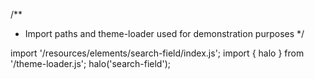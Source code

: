 <!--
type: template
name: search-field
-->
/**
 * Import paths and theme-loader used for demonstration purposes
 */

import '/resources/elements/search-field/index.js';
import { halo } from '/theme-loader.js';
halo('search-field');
